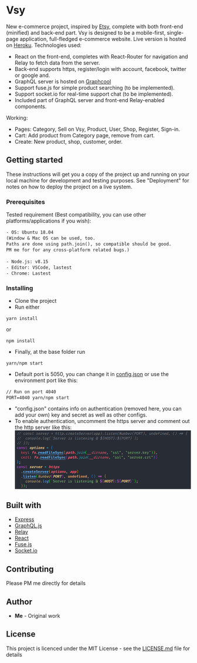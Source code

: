 # Vsy

New e-commerce project, inspired by [Etsy](https://www.etsy.com/), complete with both front-end (minified) and back-end part. Vsy is designed to be a mobile-first, single-page application, full-fledged e-commerce website. Live version is hosted on [Heroku](https://vsy.herokuapp.com). Technologies used:

- React on the front-end, completes with React-Router for navigation and Relay to fetch data from the server.
- Back-end supports https, register/login with account, facebook, twitter or google and.
- GraphQL server is hosted on [Graphcool](https://www.graph.cool/)
- Support fuse.js for simple product searching (to be implemented).
- Support socket.io for real-time support chat (to be implemented).
- Included part of GraphQL server and front-end Relay-enabled components.

Working:

- Pages: Category, Sell on Vsy, Product, User, Shop, Register, Sign-in.
- Cart: Add product from Category page, remove from cart.
- Create: New product, shop, customer, order.

## Getting started

These instructions will get you a copy of the project up and running on your local machine for development and testing purposes. See "Deployment" for notes on how to deploy the project on a live system.

### Prerequisites

Tested requirement (Best compatibility, you can use other platforms/applications if you wish):

```
- OS: Ubuntu 18.04
(Window & Mac OS can be used, too.
Paths are done using path.join(), so compatible should be good.
PM me for for any cross-platform related bugs.)

- Node.js: v8.15
- Editor: VSCode, lastest
- Chrome: Lastest
```

### Installing

- Clone the project
- Run either

```
yarn install
```

or

```
npm install
```

- Finally, at the base folder run

```
yarn/npm start
```

- Default port is 5050, you can change it in [config.json](server/config.json) or use the environment port like this:

```
// Run on port 4040
PORT=4040 yarn/npm start
```

- "config.json" contains info on authentication (removed here, you can add your own) key and secret as well as other configs.
- To enable authentication, uncomment the https server and comment out the http server like this: ![screenshot.jpg](screenshot.jpg)

## Built with

- [Express](https://github.com/expressjs/express)
- [GraphQL.js](https://github.com/graphql/graphql-js)
- [Relay](https://github.com/facebook/relay)
- [React](https://github.com/facebook/react)
- [Fuse.js](https://github.com/krisk/Fuse)
- [Socket.io](https://github.com/socketio/socket.io)

## Contributing

Please PM me directly for details

## Author

- **Me** - Original work

## License

This project is licenced under the MIT License - see the [LICENSE.md](LICENSE.md) file for details
